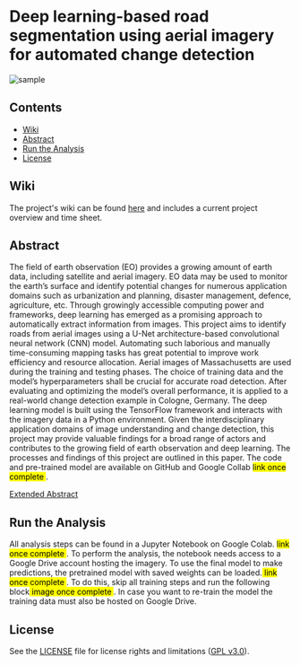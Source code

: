 # Deep learning-based road segmentation using aerial imagery for automated change detection
![sample](https://git.sbg.ac.at/st22_512323/i3-project-st23-dawuda/-/raw/main/display%20images/sample1.png)

## Contents

- [Wiki](#wiki)
- [Abstract](#abstract)
- [Run the Analysis](#run-the-analysis)
- [License](#license)

## Wiki

The project's wiki can be found [here](https://git.sbg.ac.at/st22_512323/i3-project-st23-dawuda/-/wikis/Deep-learning-based-road-segmentation-using-aerial-imagery-for-automated-change-detection) and includes a current project overview and time sheet.

## Abstract

The field of earth observation (EO) provides a growing amount of earth data, including satellite and aerial imagery. EO data may be used to monitor the earth’s surface and identify potential changes for numerous application domains such as urbanization and planning, disaster management, defence, agriculture, etc. Through growingly accessible computing power and frameworks, deep learning has emerged as a promising approach to automatically extract information from images. This project aims to identify roads from aerial images using a U-Net architecture-based convolutional neural network (CNN) model. Automating such laborious and manually time-consuming mapping tasks has great potential to improve work efficiency and resource allocation. Aerial images of Massachusetts are used during the training and testing phases. The choice of training data and the model’s hyperparameters shall be crucial for accurate road detection. After evaluating and optimizing the model’s overall performance, it is applied to a real-world change detection example in Cologne, Germany. The deep learning model is built using the TensorFlow framework and interacts with the imagery data in a Python environment. Given the interdisciplinary application domains of image understanding and change detection, this project may provide valuable findings for a broad range of actors and contributes to the growing field of earth observation and deep learning. The processes and findings of this project are outlined in this paper. The code and pre-trained model are available on GitHub and Google Collab <mark> link once complete </mark>.

[Extended Abstract](https://git.sbg.ac.at/st22_512323/i3-project-st23-dawuda/-/blob/main/documents/Dawuda_ExtendedAbstract.pdf)

## Run the Analysis

All analysis steps can be found in a Jupyter Notebook on Google Colab. <mark> link once complete </mark>. To perform the analysis, the notebook needs access to a Google Drive account hosting the imagery. To use the final model to make predictions, the pretrained model with saved weights can be loaded.<mark> link once complete </mark>. To do this, skip all training steps and run the following block<mark> image once complete </mark>. In case you want to re-train the model the training data must also be hosted on Google Drive.

## License

See the [LICENSE](https://git.sbg.ac.at/st22_512323/i3-project-st23-dawuda/-/blob/main/LICENSE) file for license rights and limitations ([GPL v3.0](https://www.gnu.org/licenses/gpl-3.0.en.html)).
